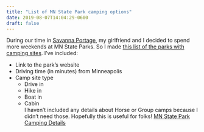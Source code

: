 ```yaml
---
title: "List of MN State Park camping options"
date: 2019-08-07T14:04:29-0600
draft: false
---
```


During our time in [Savanna Portage](https://www.flickr.com/photos/ianwhitney/albums/72157710144659527), my girlfriend and I decided to spend more weekends at MN State Parks. So I made [this list of the parks with camping sites](https://z.umn.edu/mnsp). I’ve included:
*   Link to the park’s website
*   Driving time (in minutes) from Minneapolis
*   Camp site type
    *   Drive in
    *   Hike in
    *   Boat in
    *   Cabin  
I haven’t included any details about Horse or Group camps because I didn’t need those.
Hopefully this is useful for folks!
[MN State Park Camping Details](https://z.umn.edu/mnsp)

